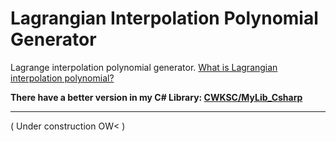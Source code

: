 # Lagrangian Interpolation Polynomial Generator

Lagrange interpolation polynomial generator. [What is Lagrangian interpolation polynomial? ](https://en.wikipedia.org/wiki/Lagrange_polynomial) 

**There have a better version in my C# Library: [CWKSC/MyLib_Csharp](https://github.com/CWKSC/MyLib_Csharp)**

___

( Under construction OW< )


